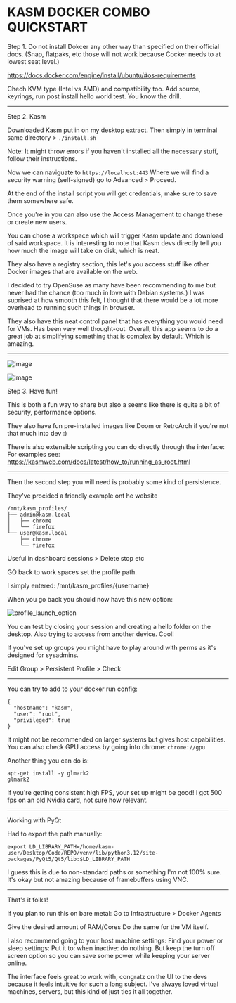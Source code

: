 # KASM DOCKER COMBO QUICKSTART

Step 1. Do not install Dokcer any other way than specified on their official docs. (Snap, flatpaks, etc those will not work because Cocker needs to at lowest seat level.)

https://docs.docker.com/engine/install/ubuntu/#os-requirements

Chech KVM type (Intel vs AMD) and compatibility too.
Add source, keyrings, run post install hello world test. You know the drill.
 
---

Step 2. Kasm

Downloaded Kasm put in on my desktop extract. Then simply in terminal same directory > `./install.sh` 

Note: It might throw errors if you haven't installed all the necessary stuff, follow their instructions.

Now we can naviguate to `https://localhost:443` Where we will find a security warning (self-signed) go to Advanced > Proceed. 

At the end of the install script you will get credentials, make sure to save them somewhere safe. 

Once you're in you can also use the Access Management to change these or create new users. 

You can chose a workspace which will trigger Kasm update and download of said workspace. 
It is interesting to note that Kasm devs directly tell you how much the image will take on disk, which is neat. 

They also have a registry section, this let's you access stuff like other Docker images that are available on the web. 

I decided to try OpenSuse as many have been recommending to me but never had the chance (too much in love with Debian systems.)
I was suprised at how smooth this felt, I thought that there would be a lot more overhead to running such things in browser. 


They also have this neat control panel that has everything you would need for VMs. Has been very well thought-out. 
Overall, this app seems to do a great job at simplifying something that is complex by default. Which is amazing. 

---

![image](https://github.com/user-attachments/assets/4b43f5d1-9ec2-4bbf-b167-57de0b111f9f)

![image](https://github.com/user-attachments/assets/a3c3803c-ffce-41f7-86b3-6716091ea590)


Step 3. Have fun! 

This is both a fun way to share but also a seems like there is quite a bit of security, performance options. 

They also have fun pre-installed images like Doom or RetroArch if you're not that much into dev :)

There is also extensible scripting you can do directly through the interface: For examples see: https://kasmweb.com/docs/latest/how_to/running_as_root.html

---

Then the second step you will need is probably some kind of persistence. 

They've procided a friendly example ont he website 

```
/mnt/kasm_profiles/
├── admin@kasm.local
│   ├── chrome
│   └── firefox
└── user@kasm.local
    ├── chrome
    └── firefox
```

Useful in dashboard sessions > Delete stop etc 

GO back to work spaces set the profile path.

I simply entered: /mnt/kasm_profiles/{username} 

When you go back you should now have this new option:

![profile_launch_option](https://github.com/user-attachments/assets/a6dfd0a8-4af1-4b0e-ad78-2b4c10884e97)

You can test by closing your session and creating a hello folder on the desktop. Also trying to access from another device. Cool!

If you've set up groups you might have to play around with perms as it's designed for sysadmins. 

Edit Group > Persistent Profile > Check

---
You can try to add to your docker run config: 

```
{
  "hostname": "kasm",
  "user": "root",
  "privileged": true
}
```

It might not be recommended on larger systems but gives host capabilities. 
You can also check GPU access by going into chrome: ```chrome://gpu```

Another thing you can do is: 
```
apt-get install -y glmark2
glmark2
```

If you're getting consistent high FPS, your set up might be good! I got 500 fps on an old Nvidia card, not sure how relevant. 

----
Working with PyQt

Had to export the path manually: 

```
export LD_LIBRARY_PATH=/home/kasm-user/Desktop/Code/REPO/venv/lib/python3.12/site-packages/PyQt5/Qt5/lib:$LD_LIBRARY_PATH
```

I guess this is due to non-standard paths or something I'm not 100% sure. It's okay but not amazing because of framebuffers using VNC. 



---
That's it folks! 

If you plan to run this on bare metal:
Go to Infrastructure > Docker Agents

Give the desired amount of RAM/Cores
Do the same for the VM itself. 

I also recommend going to your host machine settings: Find your power or sleep settings:
Put it to: when inactive: do nothing. But keep the turn off screen option so you can save some power while keeping your server online.  

The interface feels great to work with, congratz on the UI to the devs because it feels intuitive for such a long subject. I've always loved virtual machines, servers, but this kind of just ties it all together. 

